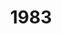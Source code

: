 ---
title: '1983'
indice: 0.3143798897225198
countries:
- title: Austria
  code: AUT
  indice: 0.3151482829648877
- title: Denmark
  code: DNK
  indice: 0.3714142470568607
- title: Finland
  code: FIN
  indice: 0.29647965514989216
- title: France
  code: FRA
  indice: 0.37833751260028153
- title: Korea
  code: KOR
  indice: 0.25522207595090596
- title: Netherlands
  code: NLD
  indice: 0.3710039349744402
- title: New Zealand
  code: NZL
  indice: 0.3135743612109544
- title: Norway
  code: NOR
  indice: 0.3270337788063834
- title: Sweden
  code: SWE
  indice: 0.34730424234259544
- title: China
  code: CHN
  indice: 0.16828080616799668
---